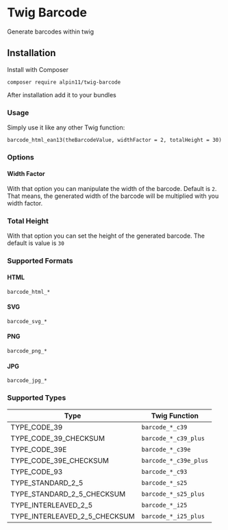 # Twig Barcode 
Generate barcodes within twig

## Installation 

Install with Composer

```
composer require alpin11/twig-barcode
```

After installation add it to your bundles

### Usage 

Simply use it like any other Twig function: 

```
barcode_html_ean13(theBarcodeValue, widthFactor = 2, totalHeight = 30)
```

### Options 

#### Width Factor

With that option you can manipulate the width of the barcode. Default is `2`.
That means, the generated width of the barcode will be multiplied with you width factor.

### Total Height

With that option you can set the height of the generated barcode. The default is value is `30`

### Supported Formats 

#### HTML
```
barcode_html_*
```
#### SVG
```
barcode_svg_*
```
#### PNG
```
barcode_png_*
```
#### JPG
```
barcode_jpg_*
```

### Supported Types 

| Type | Twig Function |
|------|---------------|
| TYPE_CODE_39 | `barcode_*_c39` |
| TYPE_CODE_39_CHECKSUM | `barcode_*_c39_plus` |
| TYPE_CODE_39E | `barcode_*_c39e` |
| TYPE_CODE_39E_CHECKSUM | `barcode_*_c39e_plus` |
| TYPE_CODE_93 | `barcode_*_c93` |
| TYPE_STANDARD_2_5 | `barcode_*_s25` |
| TYPE_STANDARD_2_5_CHECKSUM | `barcode_*_s25_plus` |
| TYPE_INTERLEAVED_2_5 | `barcode_*_i25` |
| TYPE_INTERLEAVED_2_5_CHECKSUM | `barcode_*_i25_plus` |

